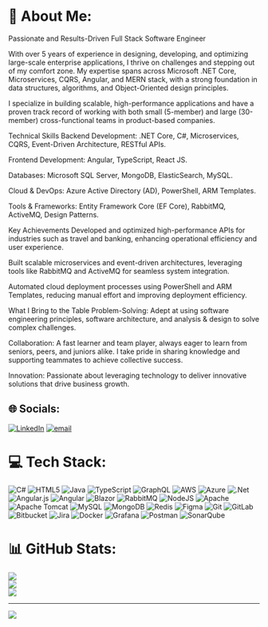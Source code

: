 # 💫 About Me:
Passionate and Results-Driven Full Stack Software Engineer

With over 5 years of experience in designing, developing, and optimizing large-scale enterprise applications, I thrive on challenges and stepping out of my comfort zone. My expertise spans across Microsoft .NET Core, Microservices, CQRS, Angular, and MERN stack, with a strong foundation in data structures, algorithms, and Object-Oriented design principles.

I specialize in building scalable, high-performance applications and have a proven track record of working with both small (5-member) and large (30-member) cross-functional teams in product-based companies.

Technical Skills
Backend Development: .NET Core, C#, Microservices, CQRS, Event-Driven Architecture, RESTful APIs.

Frontend Development: Angular, TypeScript, React JS.

Databases: Microsoft SQL Server, MongoDB, ElasticSearch, MySQL.

Cloud & DevOps: Azure Active Directory (AD), PowerShell, ARM Templates.

Tools & Frameworks: Entity Framework Core (EF Core), RabbitMQ, ActiveMQ, Design Patterns.

Key Achievements
Developed and optimized high-performance APIs for industries such as travel and banking, enhancing operational efficiency and user experience.

Built scalable microservices and event-driven architectures, leveraging tools like RabbitMQ and ActiveMQ for seamless system integration.

Automated cloud deployment processes using PowerShell and ARM Templates, reducing manual effort and improving deployment efficiency.

What I Bring to the Table
Problem-Solving: Adept at using software engineering principles, software architecture, and analysis & design to solve complex challenges.

Collaboration: A fast learner and team player, always eager to learn from seniors, peers, and juniors alike. I take pride in sharing knowledge and supporting teammates to achieve collective success.

Innovation: Passionate about leveraging technology to deliver innovative solutions that drive business growth.


## 🌐 Socials:
[![LinkedIn](https://img.shields.io/badge/LinkedIn-%230077B5.svg?logo=linkedin&logoColor=white)](https://linkedin.com/in/rahulprasad04) [![email](https://img.shields.io/badge/Email-D14836?logo=gmail&logoColor=white)](mailto:pdrahul13@gmail.com) 

# 💻 Tech Stack:
![C#](https://img.shields.io/badge/c%23-%23239120.svg?style=for-the-badge&logo=csharp&logoColor=white) ![HTML5](https://img.shields.io/badge/html5-%23E34F26.svg?style=for-the-badge&logo=html5&logoColor=white) ![Java](https://img.shields.io/badge/java-%23ED8B00.svg?style=for-the-badge&logo=openjdk&logoColor=white) ![TypeScript](https://img.shields.io/badge/typescript-%23007ACC.svg?style=for-the-badge&logo=typescript&logoColor=white) ![GraphQL](https://img.shields.io/badge/-GraphQL-E10098?style=for-the-badge&logo=graphql&logoColor=white) ![AWS](https://img.shields.io/badge/AWS-%23FF9900.svg?style=for-the-badge&logo=amazon-aws&logoColor=white) ![Azure](https://img.shields.io/badge/azure-%230072C6.svg?style=for-the-badge&logo=microsoftazure&logoColor=white) ![.Net](https://img.shields.io/badge/.NET-5C2D91?style=for-the-badge&logo=.net&logoColor=white) ![Angular.js](https://img.shields.io/badge/angular.js-%23E23237.svg?style=for-the-badge&logo=angularjs&logoColor=white) ![Angular](https://img.shields.io/badge/angular-%23DD0031.svg?style=for-the-badge&logo=angular&logoColor=white) ![Blazor](https://img.shields.io/badge/blazor-%235C2D91.svg?style=for-the-badge&logo=blazor&logoColor=white) ![RabbitMQ](https://img.shields.io/badge/rabbitmq-FF6600?style=for-the-badge&logo=rabbitmq&logoColor=white) ![NodeJS](https://img.shields.io/badge/node.js-6DA55F?style=for-the-badge&logo=node.js&logoColor=white) ![Apache](https://img.shields.io/badge/apache-%23D42029.svg?style=for-the-badge&logo=apache&logoColor=white) ![Apache Tomcat](https://img.shields.io/badge/apache%20tomcat-%23F8DC75.svg?style=for-the-badge&logo=apache-tomcat&logoColor=black) ![MySQL](https://img.shields.io/badge/mysql-4479A1.svg?style=for-the-badge&logo=mysql&logoColor=white) ![MongoDB](https://img.shields.io/badge/MongoDB-%234ea94b.svg?style=for-the-badge&logo=mongodb&logoColor=white) ![Redis](https://img.shields.io/badge/redis-%23DD0031.svg?style=for-the-badge&logo=redis&logoColor=white) ![Figma](https://img.shields.io/badge/figma-%23F24E1E.svg?style=for-the-badge&logo=figma&logoColor=white) ![Git](https://img.shields.io/badge/git-%23F05033.svg?style=for-the-badge&logo=git&logoColor=white) ![GitLab](https://img.shields.io/badge/gitlab-%23181717.svg?style=for-the-badge&logo=gitlab&logoColor=white) ![Bitbucket](https://img.shields.io/badge/bitbucket-%230047B3.svg?style=for-the-badge&logo=bitbucket&logoColor=white) ![Jira](https://img.shields.io/badge/jira-%230A0FFF.svg?style=for-the-badge&logo=jira&logoColor=white) ![Docker](https://img.shields.io/badge/docker-%230db7ed.svg?style=for-the-badge&logo=docker&logoColor=white) ![Grafana](https://img.shields.io/badge/grafana-%23F46800.svg?style=for-the-badge&logo=grafana&logoColor=white) ![Postman](https://img.shields.io/badge/Postman-FF6C37?style=for-the-badge&logo=postman&logoColor=white) ![SonarQube](https://img.shields.io/badge/SonarQube-black?style=for-the-badge&logo=sonarqube&logoColor=4E9BCD)
# 📊 GitHub Stats:
![](https://github-readme-stats.vercel.app/api?username=pdrahul04&theme=dark&hide_border=false&include_all_commits=false&count_private=false)<br/>
![](https://github-readme-streak-stats.herokuapp.com/?user=pdrahul04&theme=dark&hide_border=false)<br/>
![](https://github-readme-stats.vercel.app/api/top-langs/?username=pdrahul04&theme=dark&hide_border=false&include_all_commits=false&count_private=false&layout=compact)

---
[![](https://visitcount.itsvg.in/api?id=pdrahul04&icon=0&color=0)](https://visitcount.itsvg.in)

<!-- Proudly created with GPRM ( https://gprm.itsvg.in ) -->
